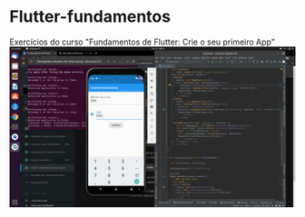 # Flutter-fundamentos
Exercícios do curso "Fundamentos de Flutter: Crie o seu primeiro App"
![alt text](https://github.com/WillianLauber/Flutter-fundamentos/blob/main/bytebank/sample.png?raw=true)

